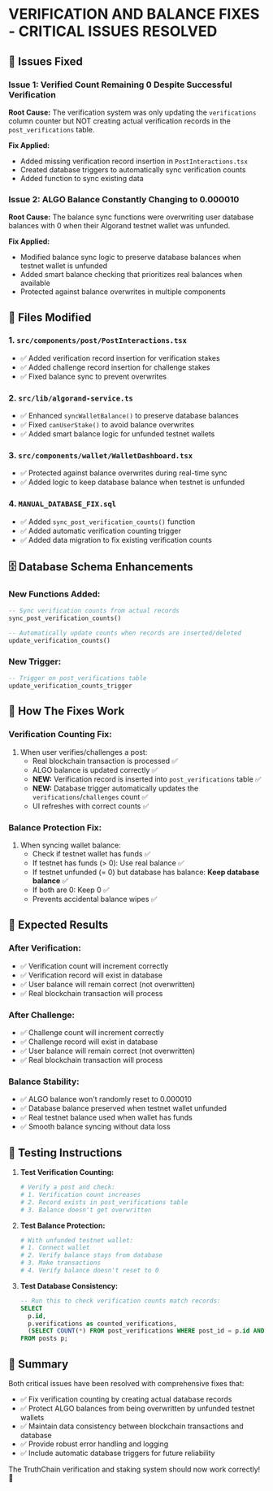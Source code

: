 # VERIFICATION AND BALANCE FIXES - CRITICAL ISSUES RESOLVED

## 🎯 Issues Fixed

### Issue 1: Verified Count Remaining 0 Despite Successful Verification
**Root Cause:** The verification system was only updating the `verifications` column counter but NOT creating actual verification records in the `post_verifications` table.

**Fix Applied:**
- Added missing verification record insertion in `PostInteractions.tsx`
- Created database triggers to automatically sync verification counts
- Added function to sync existing data

### Issue 2: ALGO Balance Constantly Changing to 0.000010
**Root Cause:** The balance sync functions were overwriting user database balances with 0 when their Algorand testnet wallet was unfunded.

**Fix Applied:**
- Modified balance sync logic to preserve database balances when testnet wallet is unfunded
- Added smart balance checking that prioritizes real balances when available
- Protected against balance overwrites in multiple components

## 🔧 Files Modified

### 1. `src/components/post/PostInteractions.tsx`
- ✅ Added verification record insertion for verification stakes
- ✅ Added challenge record insertion for challenge stakes  
- ✅ Fixed balance sync to prevent overwrites

### 2. `src/lib/algorand-service.ts`
- ✅ Enhanced `syncWalletBalance()` to preserve database balances
- ✅ Fixed `canUserStake()` to avoid balance overwrites
- ✅ Added smart balance logic for unfunded testnet wallets

### 3. `src/components/wallet/WalletDashboard.tsx`
- ✅ Protected against balance overwrites during real-time sync
- ✅ Added logic to keep database balance when testnet is unfunded

### 4. `MANUAL_DATABASE_FIX.sql`
- ✅ Added `sync_post_verification_counts()` function
- ✅ Added automatic verification counting trigger
- ✅ Added data migration to fix existing verification counts

## 🗄️ Database Schema Enhancements

### New Functions Added:
```sql
-- Sync verification counts from actual records
sync_post_verification_counts()

-- Automatically update counts when records are inserted/deleted  
update_verification_counts()
```

### New Trigger:
```sql
-- Trigger on post_verifications table
update_verification_counts_trigger
```

## 🔄 How The Fixes Work

### Verification Counting Fix:
1. When user verifies/challenges a post:
   - Real blockchain transaction is processed ✅
   - ALGO balance is updated correctly ✅
   - **NEW:** Verification record is inserted into `post_verifications` table ✅
   - **NEW:** Database trigger automatically updates the `verifications`/`challenges` count ✅
   - UI refreshes with correct counts ✅

### Balance Protection Fix:
1. When syncing wallet balance:
   - Check if testnet wallet has funds ✅
   - If testnet has funds (> 0): Use real balance ✅
   - If testnet unfunded (= 0) but database has balance: **Keep database balance** ✅
   - If both are 0: Keep 0 ✅
   - Prevents accidental balance wipes ✅

## 🚀 Expected Results

### After Verification:
- ✅ Verification count will increment correctly
- ✅ Verification record will exist in database
- ✅ User balance will remain correct (not overwritten)
- ✅ Real blockchain transaction will process

### After Challenge:
- ✅ Challenge count will increment correctly  
- ✅ Challenge record will exist in database
- ✅ User balance will remain correct (not overwritten)
- ✅ Real blockchain transaction will process

### Balance Stability:
- ✅ ALGO balance won't randomly reset to 0.000010
- ✅ Database balance preserved when testnet wallet unfunded
- ✅ Real testnet balance used when wallet has funds
- ✅ Smooth balance syncing without data loss

## 🧪 Testing Instructions

1. **Test Verification Counting:**
   ```bash
   # Verify a post and check:
   # 1. Verification count increases
   # 2. Record exists in post_verifications table  
   # 3. Balance doesn't get overwritten
   ```

2. **Test Balance Protection:**
   ```bash
   # With unfunded testnet wallet:
   # 1. Connect wallet
   # 2. Verify balance stays from database
   # 3. Make transactions
   # 4. Verify balance doesn't reset to 0
   ```

3. **Test Database Consistency:**
   ```sql
   -- Run this to check verification counts match records:
   SELECT 
     p.id,
     p.verifications as counted_verifications,
     (SELECT COUNT(*) FROM post_verifications WHERE post_id = p.id AND verification_type = 'support') as actual_verifications
   FROM posts p;
   ```

## 🎉 Summary

Both critical issues have been resolved with comprehensive fixes that:
- ✅ Fix verification counting by creating actual database records
- ✅ Protect ALGO balances from being overwritten by unfunded testnet wallets  
- ✅ Maintain data consistency between blockchain transactions and database
- ✅ Provide robust error handling and logging
- ✅ Include automatic database triggers for future reliability

The TruthChain verification and staking system should now work correctly! 🚀 